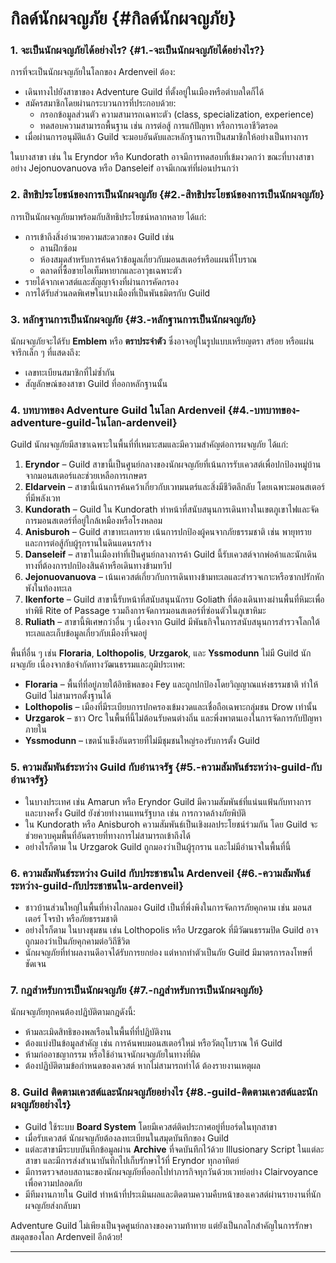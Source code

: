 # กิลด์นักผจญภัย {#กิลด์นักผจญภัย}

### **1\. จะเป็นนักผจญภัยได้อย่างไร?** {#1.-จะเป็นนักผจญภัยได้อย่างไร?}

การที่จะเป็นนักผจญภัยในโลกของ Ardenveil ต้อง:

* เดินทางไปยังสาขาของ Adventure Guild ที่ตั้งอยู่ในเมืองหรือตำบลใดก็ได้  
* สมัครสมาชิกโดยผ่านกระบวนการที่ประกอบด้วย:  
  * กรอกข้อมูลส่วนตัว ความสามารถเฉพาะตัว (class, specialization, experience)  
  * ทดสอบความสามารถพื้นฐาน เช่น การต่อสู้ การแก้ปัญหา หรือการเอาชีวิตรอด  
* เมื่อผ่านการอนุมัติแล้ว Guild จะมอบอันดับและหลักฐานการเป็นสมาชิกให้อย่างเป็นทางการ

ในบางสาขา เช่น ใน Eryndor หรือ Kundorath อาจมีการทดสอบที่เข้มงวดกว่า ขณะที่บางสาขาอย่าง Jejonuovanuova หรือ Danseleif อาจมีเกณฑ์ที่ผ่อนปรนกว่า

### **2\. สิทธิประโยชน์ของการเป็นนักผจญภัย** {#2.-สิทธิประโยชน์ของการเป็นนักผจญภัย}

การเป็นนักผจญภัยมาพร้อมกับสิทธิประโยชน์หลากหลาย ได้แก่:

* การเข้าถึงสิ่งอำนวยความสะดวกของ Guild เช่น  
  * ลานฝึกซ้อม  
  * ห้องสมุดสำหรับการค้นคว้าข้อมูลเกี่ยวกับมอนสเตอร์หรือแผนที่โบราณ  
  * ตลาดที่ซื้อขายไอเท็มหายากและอาวุธเฉพาะตัว  
* รายได้จากเควสต์และสัญญาจ้างที่ผ่านการคัดกรอง  
* การได้รับส่วนลดพิเศษในบางเมืองที่เป็นพันธมิตรกับ Guild

### **3\. หลักฐานการเป็นนักผจญภัย** {#3.-หลักฐานการเป็นนักผจญภัย}

นักผจญภัยจะได้รับ **Emblem** หรือ **ตราประจำตัว** ซึ่งอาจอยู่ในรูปแบบเหรียญตรา สร้อย หรือแผ่นจารึกเล็ก ๆ ที่แสดงถึง:

* เลขทะเบียนสมาชิกที่ไม่ซ้ำกัน  
* สัญลักษณ์ของสาขา Guild ที่ออกหลักฐานนั้น

### **4\. บทบาทของ Adventure Guild ในโลก Ardenveil** {#4.-บทบาทของ-adventure-guild-ในโลก-ardenveil}

Guild นักผจญภัยมีสาขาเฉพาะในพื้นที่ที่เหมาะสมและมีความสำคัญต่อการผจญภัย ได้แก่:

1. **Eryndor** – Guild สาขานี้เป็นศูนย์กลางของนักผจญภัยที่เน้นการรับเควสต์เพื่อปกป้องหมู่บ้านจากมอนสเตอร์และช่วยเหลือการเกษตร  
2. **Eldarvein** – สาขานี้เน้นการค้นคว้าเกี่ยวกับเวทมนตร์และสิ่งมีชีวิตลึกลับ โดยเฉพาะมอนสเตอร์ที่มีพลังเวท  
3. **Kundorath** – Guild ใน Kundorath ทำหน้าที่สนับสนุนการเดินทางในเขตภูเขาไฟและจัดการมอนสเตอร์ที่อยู่ใกล้เหมืองหรือโรงหลอม  
4. **Anisburoh** – Guild สาขาทะเลทราย เน้นการปกป้องผู้คนจากภัยธรรมชาติ เช่น พายุทราย และการต่อสู้กับผู้รุกรานในดินแดนรกร้าง  
5. **Danseleif** – สาขาในเมืองท่าที่เป็นศูนย์กลางการค้า Guild นี้รับเควสต์จากพ่อค้าและนักเดินทางที่ต้องการปกป้องสินค้าหรือเดินทางข้ามทวีป  
6. **Jejonuovanuova** – เน้นเควสต์เกี่ยวกับการเดินทางข้ามทะเลและสำรวจเกาะหรือซากปรักหักพังในท้องทะเล  
7. **Ikenforte** – Guild สาขานี้รับหน้าที่สนับสนุนนักรบ Goliath ที่ต้องเดินทางผ่านพื้นที่หิมะเพื่อทำพิธี Rite of Passage รวมถึงการจัดการมอนสเตอร์ที่ซ่อนตัวในภูเขาหิมะ  
8. **Ruliath** – สาขานี้พิเศษกว่าอื่น ๆ เนื่องจาก Guild มีพันธกิจในการสนับสนุนการสำรวจโลกใต้ทะเลและเก็บข้อมูลเกี่ยวกับเมืองที่จมอยู่

พื้นที่อื่น ๆ เช่น **Floraria**, **Lolthopolis**, **Urzgarok**, และ **Yssmodunn** ไม่มี Guild นักผจญภัย เนื่องจากข้อจำกัดทางวัฒนธรรมและภูมิประเทศ:

* **Floraria** – พื้นที่ที่อยู่ภายใต้อิทธิพลของ Fey และถูกปกป้องโดยวิญญาณแห่งธรรมชาติ ทำให้ Guild ไม่สามารถตั้งฐานได้  
* **Lolthopolis** – เมืองที่มีระเบียบการปกครองเข้มงวดและเชื่อถือเฉพาะกลุ่มชน Drow เท่านั้น  
* **Urzgarok** – ชาว Orc ในพื้นที่นี้ไม่ต้อนรับคนต่างถิ่น และพึ่งพาตนเองในการจัดการกับปัญหาภายใน  
* **Yssmodunn** – เขตน้ำแข็งอันตรายที่ไม่มีชุมชนใหญ่รองรับการตั้ง Guild

### **5\. ความสัมพันธ์ระหว่าง Guild กับอำนาจรัฐ** {#5.-ความสัมพันธ์ระหว่าง-guild-กับอำนาจรัฐ}

* ในบางประเทศ เช่น Amarun หรือ Eryndor Guild มีความสัมพันธ์ที่แน่นแฟ้นกับทางการ และบางครั้ง Guild ยังช่วยทำงานแทนรัฐบาล เช่น การกวาดล้างภัยพิบัติ  
* ใน Kundorath หรือ Anisburoh ความสัมพันธ์เป็นเชิงผลประโยชน์ร่วมกัน โดย Guild จะช่วยควบคุมพื้นที่อันตรายที่ทางการไม่สามารถเข้าถึงได้  
* อย่างไรก็ตาม ใน Urzgarok Guild ถูกมองว่าเป็นผู้รุกราน และไม่มีอำนาจในพื้นที่นี้

### **6\. ความสัมพันธ์ระหว่าง Guild กับประชาชนใน Ardenveil** {#6.-ความสัมพันธ์ระหว่าง-guild-กับประชาชนใน-ardenveil}

* ชาวบ้านส่วนใหญ่ในพื้นที่ห่างไกลมอง Guild เป็นที่พึ่งพิงในการจัดการภัยคุกคาม เช่น มอนสเตอร์ โจรป่า หรือภัยธรรมชาติ  
* อย่างไรก็ตาม ในบางชุมชน เช่น Lolthopolis หรือ Urzgarok ที่มีวัฒนธรรมปิด Guild อาจถูกมองว่าเป็นภัยคุกคามต่อวิถีชีวิต  
* นักผจญภัยที่ทำผลงานดีอาจได้รับการยกย่อง แต่หากทำตัวเป็นภัย Guild มีมาตรการลงโทษที่ชัดเจน

### **7\. กฎสำหรับการเป็นนักผจญภัย** {#7.-กฎสำหรับการเป็นนักผจญภัย}

นักผจญภัยทุกคนต้องปฏิบัติตามกฎดังนี้:

* ห้ามละเมิดสิทธิของพลเรือนในพื้นที่ที่ปฏิบัติงาน  
* ต้องแบ่งปันข้อมูลสำคัญ เช่น การค้นพบมอนสเตอร์ใหม่ หรือวัตถุโบราณ ให้ Guild  
* ห้ามก่ออาชญากรรม หรือใช้อำนาจนักผจญภัยในทางที่ผิด  
* ต้องปฏิบัติตามข้อกำหนดของเควสต์ หากไม่สามารถทำได้ ต้องรายงานเหตุผล

### **8\. Guild ติดตามเควสต์และนักผจญภัยอย่างไร** {#8.-guild-ติดตามเควสต์และนักผจญภัยอย่างไร}

* Guild ใช้ระบบ **Board System** โดยมีเควสต์ติดประกาศอยู่ที่บอร์ดในทุกสาขา  
* เมื่อรับเควสต์ นักผจญภัยต้องลงทะเบียนในสมุดบันทึกของ Guild  
* แต่ละสาขามีระบบบันทึกข้อมูลผ่าน **Archive** ที่จดบันทึกไว้ด้วย Illusionary Script ในแต่ละสาขา และมีการส่งสำเนาบันทึกไปเก็บรักษาไว้ที่ Eryndor ทุกอาทิตย์  
* มีการตรวจสอบสถานะของนักผจญภัยที่ออกไปทำภารกิจทุกวันด้วยเวทย์อย่าง Clairvoyance เพื่อความปลอดภัย  
* มีทีมงานภายใน Guild ทำหน้าที่ประเมินผลและติดตามความคืบหน้าของเควสต์ผ่านรายงานที่นักผจญภัยส่งกลับมา

Adventure Guild ไม่เพียงเป็นจุดศูนย์กลางของความท้าทาย แต่ยังเป็นกลไกสำคัญในการรักษาสมดุลของโลก Ardenveil อีกด้วย\!

---
